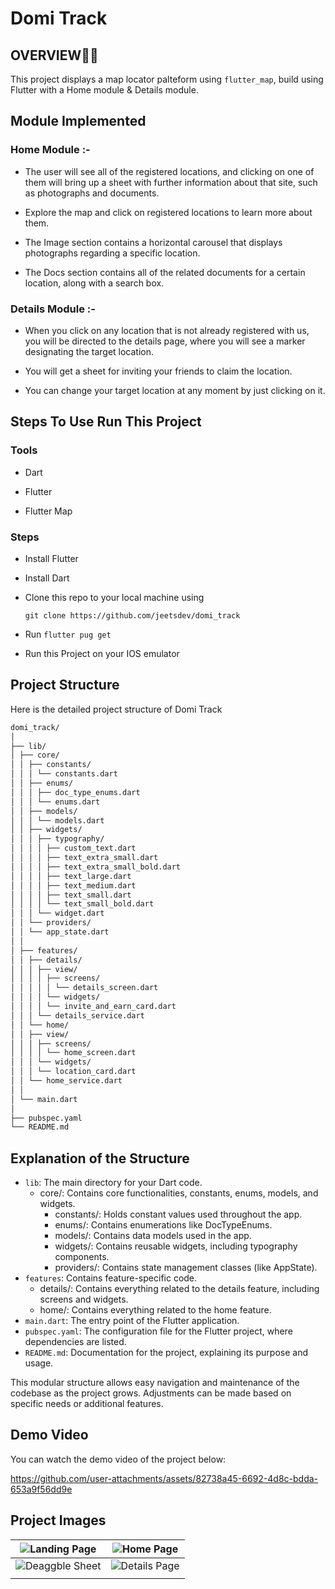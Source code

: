 # Domi Track

## OVERVIEW👩‍💻

This project displays a map locator palteform using `flutter_map`, build using Flutter with a Home module & Details module.

## Module Implemented

### Home Module :-

- The user will see all of the registered locations, and clicking on one of them will bring up a sheet with further information about that site, such as photographs and documents.

- Explore the map and click on registered locations to learn more about them.

- The Image section contains a horizontal carousel that displays photographs regarding a specific location.

- The Docs section contains all of the related documents for a certain location, along with a search box.

### Details Module :-

- When you click on any location that is not already registered with us, you will be directed to the details page, where you will see a marker designating the target location.

- You will get a sheet for inviting your friends to claim the location.

- You can change your target location at any moment by just clicking on it.

## Steps To Use Run This Project

### Tools

- Dart

- Flutter

- Flutter Map

### Steps

- Install Flutter

- Install Dart

- Clone this repo to your local machine using

  `git clone https://github.com/jeetsdev/domi_track`

- Run `flutter pug get`

- Run this Project on your IOS emulator

## Project Structure

Here is the detailed project structure of Domi Track

```markdown
domi_track/
│
├── lib/
│ ├── core/
│ │ ├── constants/
│ │ │ └── constants.dart
│ │ ├── enums/
│ │ │ ├── doc_type_enums.dart
│ │ │ └── enums.dart
│ │ ├── models/
│ │ │ └── models.dart
│ │ ├── widgets/
│ │ │ ├── typography/
│ │ │ │ ├── custom_text.dart
│ │ │ │ ├── text_extra_small.dart
│ │ │ │ ├── text_extra_small_bold.dart
│ │ │ │ ├── text_large.dart
│ │ │ │ ├── text_medium.dart
│ │ │ │ ├── text_small.dart
│ │ │ │ └── text_small_bold.dart
│ │ │ └── widget.dart
│ │ └── providers/
│ │ └── app_state.dart
│ │
│ ├── features/
│ │ ├── details/
│ │ │ ├── view/
│ │ │ │ ├── screens/
│ │ │ │ │ └── details_screen.dart
│ │ │ │ └── widgets/
│ │ │ │ └── invite_and_earn_card.dart
│ │ │ └── details_service.dart
│ │ └── home/
│ │ ├── view/
│ │ │ ├── screens/
│ │ │ │ └── home_screen.dart
│ │ │ └── widgets/
│ │ │ └── location_card.dart
│ │ └── home_service.dart
│ │
│ └── main.dart
│
├── pubspec.yaml
└── README.md

```

## Explanation of the Structure

- `lib`: The main directory for your Dart code.
  - core/: Contains core functionalities, constants, enums, models, and widgets.
    - constants/: Holds constant values used throughout the app.
    - enums/: Contains enumerations like DocTypeEnums.
    - models/: Contains data models used in the app.
    - widgets/: Contains reusable widgets, including typography components.
    - providers/: Contains state management classes (like AppState).
- `features`: Contains feature-specific code.
  - details/: Contains everything related to the details feature, including screens and widgets.
  - home/: Contains everything related to the home feature.
- `main.dart`: The entry point of the Flutter application.
- `pubspec.yaml`: The configuration file for the Flutter project, where dependencies are listed.
- `README.md`: Documentation for the project, explaining its purpose and usage.

This modular structure allows easy navigation and maintenance of the codebase as the project grows. Adjustments can be made based on specific needs or additional features.

## Demo Video

You can watch the demo video of the project below:


https://github.com/user-attachments/assets/82738a45-6692-4d8c-bdda-653a9f56dd9e



## Project Images

| ![Landing Page](https://res.cloudinary.com/drkcsvbdj/image/upload/v1728026705/IMG_3133_bixqg2.png) | ![Home Page](https://res.cloudinary.com/drkcsvbdj/image/upload/v1728026705/IMG_3132_acjliv.png)            |
| -------------------------------------------------------------------------------------------------- | ----------------------------------------------------------------------------------------------------------- |
| ![Deaggble Sheet](https://res.cloudinary.com/drkcsvbdj/image/upload/v1728026704/IMG_3134_hf5jw2.png) | ![Details Page](https://res.cloudinary.com/drkcsvbdj/image/upload/v1728026704/IMG_3135_r2nbai.png) |
|                                                                                                    |                                                                                                             |
